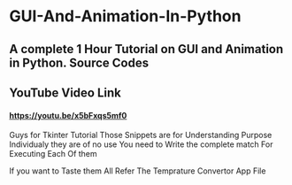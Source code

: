 # GUI-And-Animation-In-Python
## A complete 1 Hour Tutorial on GUI and Animation in Python. Source Codes
## YouTube Video Link
#### https://youtu.be/x5bFxqs5mf0

Guys for Tkinter Tutorial Those Snippets are for Understanding Purpose
Individualy they are of no use
You need to Write the complete match For Executing Each Of them

If you want to Taste them All
Refer The Temprature Convertor App File

